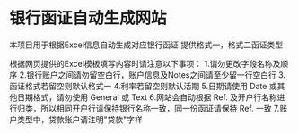 # 银行函证自动生成网站
本项目用于根据Excel信息自动生成对应银行函证
提供格式一，格式二函证类型

根据网页提供的Excel模板填写内容时请注意以下事项：
1.请勿更改字段名称及顺序
2.银行账户之间请勿留空白行，账户信息及Notes之间请至少留一行空白行
3.函证格式若留空则默认格式一
4.利率若留空则默认活期
5.日期请使用 Date 或其他日期格式，请勿使用 General 或 Text
6.网站会自动根据 Ref. 及开户行名称进行归类，所以相同开户行请保持银行名称一致，同一份函证请保持 Ref. 一致
7.账户类型中，贷款账户请注明"贷款"字样
